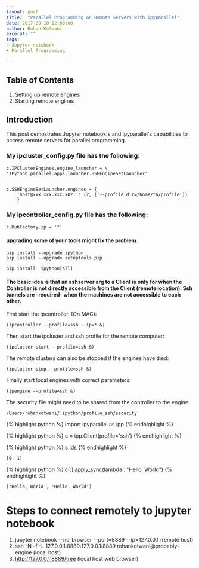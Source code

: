 ```yaml
---
layout: post
title:  "Parallel Programming on Remote Servers with Ipyparallel"
date: 2017-09-10 12:00:00
author: Rohan Kotwani
excerpt: ""
tags: 
- Jupyter notebook
- Parallel Programming

---
```


## Table of Contents

1. Setting up remote engines
2. Starting remote engines


## Introduction

This post demostrates Jupyter notebook's and ipyparallel's capabilities to access remote servers for parallel programming.



### My ipcluster_config.py file has the following:
    
    c.IPClusterEngines.engine_launcher = \
    'IPython.parallel.apps.launcher.SSHEngineSetLauncher'


    c.SSHEngineSetLauncher.engines = { 
        'host@xxx.xxx.xxx.x02' : (2, ['--profile_dir=/home/to/profile'])
        }
        
### My ipcontroller_config.py file has the following:

    c.HubFactory.ip = '*'
    

#### upgrading some of your tools might fix the problem.

    pip install --upgrade ipython
    pip install --upgrade setuptools pip
    
    pip install  ipython[all]
    
#### The basic idea is that an sshserver arg to a Client is only for when the Controller is not directly accessible from the Client (remote location). Ssh tunnels are -required- when the machines are not accessible to each other.

First start the ipcontroller. (On MAC):

    (ipcontroller --profile=ssh --ip=* &)
    
Then start the ipcluster and ssh profile for the remote computer:

    (ipcluster start --profile=ssh &)
    
The remote clusters can also be stopped if the engines have died:

    (ipcluster stop --profile=ssh &)
    
Finally start local engines with correct parameters:

    (ipengine --profile=ssh &)

The security file might need to be shared from the controller to the engine:

    /Users/rohankotwani/.ipython/profile_ssh/security


{% highlight python %}
import ipyparallel as ipp
{% endhighlight %}


{% highlight python %}
c = ipp.Client(profile='ssh')
{% endhighlight %}


{% highlight python %}
c.ids
{% endhighlight %}




    [0, 1]




{% highlight python %}
c[:].apply_sync(lambda : "Hello, World")
{% endhighlight %}




    ['Hello, World', 'Hello, World']



# Steps to connect remotely to jupyter notebook

1. jupyter notebook --no-browser --port=8889 --ip=127.0.0.1 (remote host)
2. ssh -N -f -L 127.0.0.1:8889:127.0.0.1:8889 rohankotwani@probably-engine (local host)
3. http://127.0.0.1:8889/tree (local host web browser)
